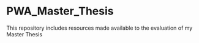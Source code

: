 # PWA_Master_Thesis
This repository includes resources made available to the evaluation of my Master Thesis
